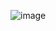 ![image](https://github.com/LeaPhant/LeaPhant/assets/14080165/6368e39c-d1d3-4915-b8a5-4602d6d16eb2)
